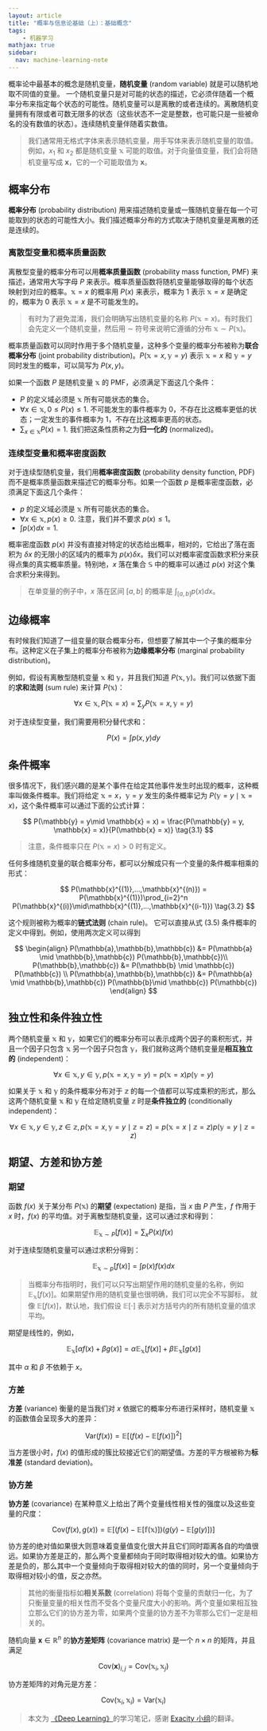```yaml
---
layout: article
title: "概率与信息论基础（上）：基础概念"
tags:
    - 机器学习
mathjax: true
sidebar:
  nav: machine-learning-note
---
```


概率论中最基本的概念是随机变量，**随机变量** (random variable) 就是可以随机地取不同值的变量。 一个随机变量只是对可能的状态的描述，它必须伴随着一个概率分布来指定每个状态的可能性。随机变量可以是离散的或者连续的。离散随机变量拥有有限或者可数无限多的状态（这些状态不一定是整数，也可能只是一些被命名的没有数值的状态）。连续随机变量伴随着实数值。

> 我们通常用无格式字体来表示随机变量，用手写体来表示随机变量的取值。例如，$x_1$ 和 $x_2$ 都是随机变量 $\mathbb{x}$ 可能的取值。对于向量值变量，我们会将随机变量写成 $\textbf{x}$，它的一个可能取值为 $\boldsymbol{x}$。

## 概率分布

**概率分布** (probability distribution) 用来描述随机变量或一簇随机变量在每一个可能取到的状态的可能性大小。我们描述概率分布的方式取决于随机变量是离散的还是连续的。

### 离散型变量和概率质量函数

离散型变量的概率分布可以用**概率质量函数** (probability mass function, PMF) 来描述，通常用大写字母 $P$ 来表示。概率质量函数将随机变量能够取得的每个状态映射到对应的概率。$\mathbb{x} = x$ 的概率用 $P(x)$ 来表示，概率为 $1$ 表示 $\mathbb{x} = x$ 是确定的，概率为 $0$ 表示 $\mathbb{x} = x$ 是不可能发生的。

> 有时为了避免混淆，我们会明确写出随机变量的名称 $P (\mathbb{x} = x)$。有时我们会先定义一个随机变量，然后用 $\sim$ 符号来说明它遵循的分布 $\mathbb{x} \sim P(\mathbb{x})$。

概率质量函数可以同时作用于多个随机变量，这种多个变量的概率分布被称为**联合概率分布** (joint probability distribution)。$P(\mathbb{x} = x, \mathbb{y} = y)$ 表示 $\mathbb{x} = x$ 和 $\mathbb{y} = y$ 同时发生的概率，可以简写为 $P (x, y)$。

如果一个函数 $P$ 是随机变量 $\mathbb{x}$ 的 PMF，必须满足下面这几个条件：

- $P$ 的定义域必须是 $\mathbb{x}$ 所有可能状态的集合。
- $\forall x \in \mathbb{x}, 0 \le P (x) \le 1$. 不可能发生的事件概率为 $0$，不存在比这概率更低的状态；一定发生的事件概率为 $1$，不存在比这概率更高的状态。
- $\sum_{x\in\mathbb{x}} P(x) = 1.$ 我们把这条性质称之为**归一化的** (normalized)。

### 连续型变量和概率密度函数

对于连续型随机变量，我们用**概率密度函数** (probability density function, PDF) 而不是概率质量函数来描述它的概率分布。如果一个函数 $p$ 是概率密度函数，必须满足下面这几个条件：

- $p$ 的定义域必须是 $\mathbb{x}$ 所有可能状态的集合。
- $\forall x \in \mathbb{x}, p(x) \ge 0.$ 注意，我们并不要求 $p(x) \le 1$。
- $\int p(x) dx = 1.$

概率密度函数 $p(x)$ 并没有直接对特定的状态给出概率，相对的，它给出了落在面积为 $\delta x$ 的无限小的区域内的概率为 $p(x)\delta x$。我们可以对概率密度函数求积分来获得点集的真实概率质量。特别地，$x$ 落在集合 $\mathbb{S}$ 中的概率可以通过 $p(x)$ 对这个集合求积分来得到。

> 在单变量的例子中，$x$ 落在区间 $[a, b]$ 的概率是 $\int_{[a,b]}p(x)dx$。

## 边缘概率

有时候我们知道了一组变量的联合概率分布，但想要了解其中一个子集的概率分布。这种定义在子集上的概率分布被称为**边缘概率分布** (marginal probability distribution)。

例如，假设有离散型随机变量 $\mathbb{x}$ 和 $\mathbb{y}$，并且我们知道 $P(\mathbb{x},\mathbb{y})$。我们可以依据下面的**求和法则** (sum rule) 来计算 $P (\mathbb{x})$：

$$
\forall x \in \mathbb{x}, P(\mathbb{x} = x) = \sum_y P(\mathbb{x} = x, \mathbb{y} = y) \tag{2.1}
$$

对于连续型变量，我们需要用积分替代求和：

$$
P(x) = \int p(x,y) dy \tag{2.2}
$$

## 条件概率

很多情况下，我们感兴趣的是某个事件在给定其他事件发生时出现的概率，这种概率叫做条件概率。我们将给定 $\mathbb{x} = x$，$\mathbb{y} = y$ 发生的条件概率记为 $P (\mathbb{y} = y \mid \mathbb{x} = x)$，这个条件概率可以通过下面的公式计算：

$$
P(\mathbb{y} = y\mid \mathbb{x} = x) = \frac{P(\mathbb{y} = y, \mathbb{x} = x)}{P(\mathbb{x} = x)} \tag{3.1}
$$

> 注意，条件概率只在 $P (\mathbb{x} = x) \gt 0$ 时有定义。

任何多维随机变量的联合概率分布，都可以分解成只有一个变量的条件概率相乘的形式：

$$
P(\mathbb{x}^{(1)},...,\mathbb{x}^{(n)}) = P(\mathbb{x}^{(1)})\prod_{i=2}^n P(\mathbb{x}^{(i)}\mid\mathbb{x}^{(1)},...,\mathbb{x}^{(i-1)}) \tag{3.2}
$$

这个规则被称为概率的**链式法则** (chain rule)。 它可以直接从式 $(3.5)$ 条件概率的定义中得到。例如，使用两次定义可以得到

$$
\begin{align}
P(\mathbb{a},\mathbb{b},\mathbb{c}) &= P(\mathbb{a} \mid \mathbb{b},\mathbb{c}) P(\mathbb{b},\mathbb{c})\\
P(\mathbb{b},\mathbb{c}) &= P(\mathbb{b} \mid \mathbb{c}) P(\mathbb{c}) \\
P(\mathbb{a},\mathbb{b},\mathbb{c}) &= P(\mathbb{a} \mid \mathbb{b},\mathbb{c}) P(\mathbb{b}\mid \mathbb{c}) P(\mathbb{c})
\end{align}
$$

## 独立性和条件独立性

两个随机变量 $\mathbb{x}$ 和 $\mathbb{y}$，如果它们的概率分布可以表示成两个因子的乘积形式，并且一个因子只包含 $\mathbb{x}$ 另一个因子只包含 $\mathbb{y}$，我们就称这两个随机变量是**相互独立的** (independent)：

$$
\forall x \in \mathbb{x},y \in \mathbb{y}, p(\mathbb{x} = x, \mathbb{y} = y) = p(\mathbb{x} = x)p(\mathbb{y}= y) \tag{4.1}
$$

如果关于 $\mathbb{x}$ 和 $\mathbb{y}$ 的条件概率分布对于 $\mathbb{z}$ 的每一个值都可以写成乘积的形式，那么这两个随机变量 $\mathbb{x}$ 和 $\mathbb{y}$ 在给定随机变量 $\mathbb{z}$ 时是**条件独立的** (conditionally independent)：

$$
\forall x \in \mathbb{x},y\in\mathbb{y},z\in\mathbb{z}, p(\mathbb{x} = x, \mathbb{y} = y \mid \mathbb{z} = z) = p(\mathbb{x} = x \mid \mathbb{z} = z)p(\mathbb{y} = y \mid \mathbb{z} = z) \tag{4.2}
$$

## 期望、方差和协方差

### 期望

函数 $f(x)$ 关于某分布 $P(\mathbb{x})$ 的**期望** (expectation) 是指，当 $x$ 由 $P$ 产生，$f$ 作用于 $x$ 时，$f(x)$ 的平均值。对于离散型随机变量，这可以通过求和得到：

$$
\mathbb{E}_{\mathbb{x}\sim P}[f(x)] = \sum_x P(x)f(x) \tag{5.1}
$$

对于连续型随机变量可以通过求积分得到：

$$
\mathbb{E}_{\mathbb{x}\sim p}[f(x)] = \int p(x)f(x)dx \tag{5.2}
$$

> 当概率分布指明时，我们可以只写出期望作用的随机变量的名称，例如 $\mathbb{E}_\mathbb{x}[f(x)]$。如果期望作用的随机变量也很明确，我们可以完全不写脚标， 就像 $\mathbb{E}[f(x)]$，默认地，我们假设 $\mathbb{E}[\cdot]$ 表示对方括号内的所有随机变量的值求平均。 

期望是线性的，例如，

$$
\mathbb{E}_{\mathbb{x}}[\alpha f(x) + \beta g(x)] = \alpha \mathbb{E}_{\mathbb{x}} [f(x)] + \beta \mathbb{E}_{\mathbb{x}} [g(x)] \tag{5.3}
$$

其中 $\alpha$ 和 $\beta$ 不依赖于 $x$。

### 方差

**方差** (variance) 衡量的是当我们对 $x$ 依据它的概率分布进行采样时，随机变量 $\mathbb{x}$ 的函数值会呈现多大的差异：

$$
\text{Var}(f(x)) = \mathbb{E}[(f(x)-\mathbb{E}[f(x)])^2] \tag{5.4}
$$

当方差很小时，$f(x)$ 的值形成的簇比较接近它们的期望值。方差的平方根被称为**标准差** (standard deviation)。

### 协方差

**协方差** (covariance) 在某种意义上给出了两个变量线性相关性的强度以及这些变量的尺度：

$$
\text{Cov}(f(x),g(x)) = \mathbb{E}[(f(x)-\mathbb{E[f(x)]})(g(y) - \mathbb{E}[g(y)])] \tag{5.5}
$$

协方差的绝对值如果很大则意味着变量值变化很大并且它们同时距离各自的均值很远。如果协方差是正的，那么两个变量都倾向于同时取得相对较大的值。如果协方差是负的，那么其中一个变量倾向于取得相对较大的值的同时，另一个变量倾向于取得相对较小的值，反之亦然。

> 其他的衡量指标如**相关系数** (correlation) 将每个变量的贡献归一化，为了只衡量变量的相关性而不受各个变量尺度大小的影响。两个变量如果相互独立那么它们的协方差为零，如果两个变量的协方差不为零那么它们一定是相关的。

随机向量 $\boldsymbol{x} \in \mathbb{R}^n$ 的**协方差矩阵** (covariance matrix) 是一个 $n \times n$ 的矩阵，并且满足

$$
\text{Cov}(\textbf{x})_{i,j} = \text{Cov}(\mathbb{x}_i,\mathbb{x}_j)
$$

协方差矩阵的对角元是方差：

$$
\text{Cov}(\mathbb{x}_i, \mathbb{x}_i) = \text{Var}(\mathbb{x}_i)
$$

> 本文为 [《Deep Learning》](http://www.deeplearningbook.org/)的学习笔记，感谢 [Exacity 小组](https://github.com/exacity)的翻译。